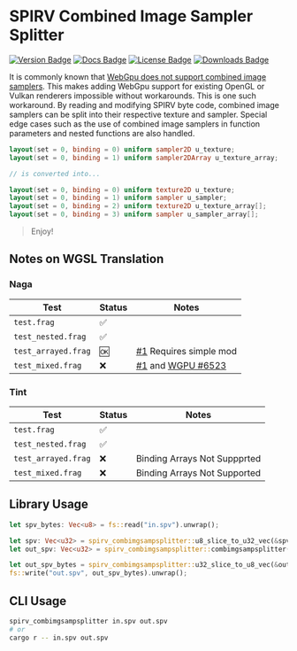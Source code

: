 # SPIRV Combined Image Sampler Splitter

[![Version Badge](https://img.shields.io/crates/v/spirv_combimgsampsplitter)](https://crates.io/crates/spirv_combimgsampsplitter)
[![Docs Badge](https://img.shields.io/docsrs/spirv_combimgsampsplitter/latest)](https://docs.rs/spirv_combimgsampsplitter/latest/spirv_combimgsampsplitter/)
[![License Badge](https://img.shields.io/crates/l/spirv_combimgsampsplitter)](LICENSE)
[![Downloads Badge](https://img.shields.io/crates/d/spirv_combimgsampsplitter)](https://crates.io/crates/spirv_combimgsampsplitter)

It is commonly known that [WebGpu does not support combined image samplers](https://github.com/gpuweb/gpuweb/issues/770).
This makes adding WebGpu support for existing OpenGL or Vulkan renderers impossible without workarounds.
This is one such workaround.
By reading and modifying SPIRV byte code, combined image samplers can be split into their respective texture and sampler.
Special edge cases such as the use of combined image samplers in function parameters and nested functions are also handled.

```glsl
layout(set = 0, binding = 0) uniform sampler2D u_texture;
layout(set = 0, binding = 1) uniform sampler2DArray u_texture_array;

// is converted into...

layout(set = 0, binding = 0) uniform texture2D u_texture;
layout(set = 0, binding = 1) uniform sampler u_sampler;
layout(set = 0, binding = 2) uniform texture2D u_texture_array[];
layout(set = 0, binding = 3) uniform sampler u_sampler_array[];
```

> Enjoy!

## Notes on WGSL Translation

### Naga

| Test                | Status | Notes                                                                                                                            |
| ------------------- | ------ | -------------------------------------------------------------------------------------------------------------------------------- |
| `test.frag`         | ✅     |                                                                                                                                  |
| `test_nested.frag`  | ✅     |                                                                                                                                  |
| `test_arrayed.frag` | 🆗     | [#1](https://github.com/davnotdev/spirv_combimgsampsplitter/issues/1) Requires simple mod                                        |
| `test_mixed.frag`   | ❌     | [#1](https://github.com/davnotdev/spirv_combimgsampsplitter/issues/1) and [WGPU #6523](https://github.com/gfx-rs/wgpu/pull/6523) |

### Tint

| Test                | Status | Notes                        |
| ------------------- | ------ | ---------------------------- |
| `test.frag`         | ✅     |                              |
| `test_nested.frag`  | ✅     |                              |
| `test_arrayed.frag` | ❌     | Binding Arrays Not Suppprted |
| `test_mixed.frag`   | ❌     | Binding Arrays Not Supported |

## Library Usage

```rust
let spv_bytes: Vec<u8> = fs::read("in.spv").unwrap();

let spv: Vec<u32> = spirv_combimgsampsplitter::u8_slice_to_u32_vec(&spv_bytes);
let out_spv: Vec<u32> = spirv_combimgsampsplitter::combimgsampsplitter(&spv).unwrap();

let out_spv_bytes = spirv_combimgsampsplitter::u32_slice_to_u8_vec(&out_spv);
fs::write("out.spv", out_spv_bytes).unwrap();
```

## CLI Usage

```bash
spirv_combimgsampsplitter in.spv out.spv
# or
cargo r -- in.spv out.spv
```
